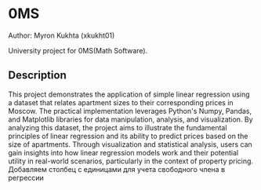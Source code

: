 # 0MS
Author: Myron Kukhta (xkukht01)

University project for 0MS(Math Software).

## Description

This project demonstrates the application of simple linear regression using a dataset that relates apartment sizes to their corresponding prices in Moscow. The practical implementation leverages Python's Numpy, Pandas, and Matplotlib libraries for data manipulation, analysis, and visualization. By analyzing this dataset, the project aims to illustrate the fundamental principles of linear regression and its ability to predict prices based on the size of apartments. Through visualization and statistical analysis, users can gain insights into how linear regression models work and their potential utility in real-world scenarios, particularly in the context of property pricing.
Добавляем столбец с единицами для учета свободного члена в регрессии